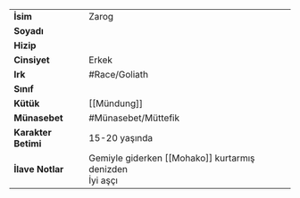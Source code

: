 |  |  |
  |---|---|
  | **İsim** | Zarog|
  | **Soyadı** | |
  | **Hizip** | |
  | **Cinsiyet** | Erkek|
  | **Irk** | #Race/Goliath|
  | **Sınıf** | |
  | **Kütük** | [[Mündung]]|
  | **Münasebet** | #Münasebet/Müttefik|
  | **Karakter Betimi** | 15-20 yaşında|
  | **İlave Notlar** | Gemiyle giderken [[Mohako]] kurtarmış denizden<br>İyi aşçı|
  